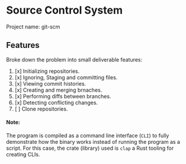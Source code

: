 # Source Control System

Project name: git-scm

## Features

Broke down the problem into small deliverable features:

1. [x] Initializing repositories.
2. [x] Ignoring, Staging and committing files.
3. [x] Viewing commit histories.
4. [x] Creating and merging brnaches.
5. [x] Performing diffs between branches.
6. [x] Detecting conflicting changes.
7. [ ] Clone repositories.

#### Note: 

The program is compiled as a command line interface (`CLI`) to fully demonstrate how the binary works instead of running the program as a script. For this case, the crate (library) used is `clap` a Rust tooling for creating CLIs.  
